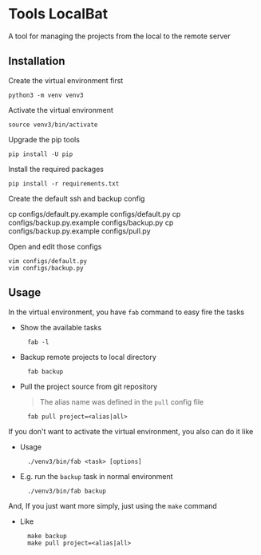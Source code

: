 # Tools LocalBat

A tool for managing the projects from the local to the remote server

## Installation

Create the virtual environment first

	python3 -m venv venv3

Activate the virtual environment

	source venv3/bin/activate

Upgrade the pip tools

	pip install -U pip

Install the required packages

	pip install -r requirements.txt

Create the default ssh and backup config

   cp configs/default.py.example configs/default.py
   cp configs/backup.py.example configs/backup.py
	cp configs/backup.py.example configs/pull.py

Open and edit those configs

	vim configs/default.py
	vim configs/backup.py

## Usage

In the virtual environment, you have `fab` command to easy fire the tasks

- Show the available tasks

		fab -l
		
- Backup remote projects to local directory

		fab backup
		
- Pull the project source from git repository

	> The alias name was defined in the `pull` config file

		fab pull project=<alias|all>

If you don't want to activate the virtual environment, you also can do it like

- Usage

		./venv3/bin/fab <task> [options]

- E.g. run the `backup` task in normal environment

    	./venv3/bin/fab backup
    
And, If you just want more simply, just using the `make` command

- Like
	
		make backup
		make pull project=<alias|all>
